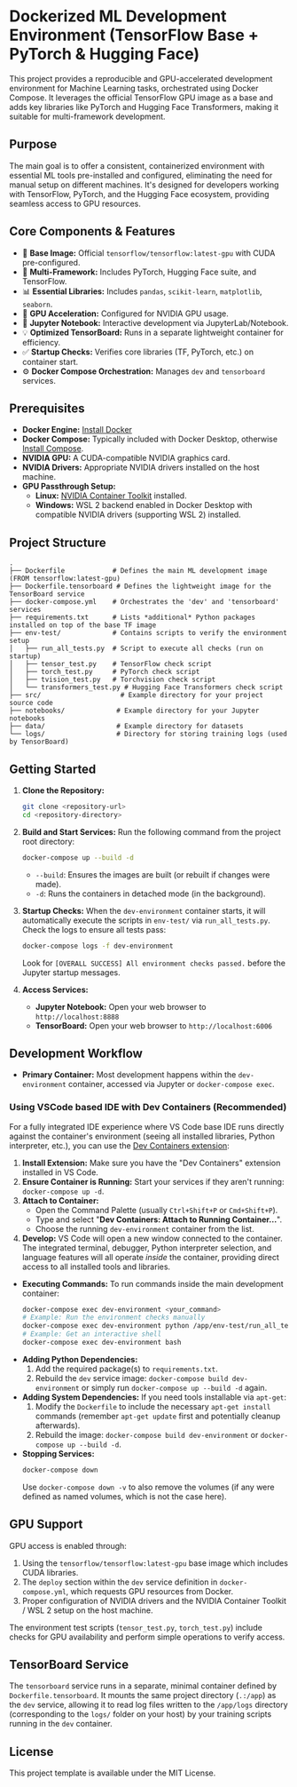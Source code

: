 # Dockerized ML Development Environment (TensorFlow Base + PyTorch & Hugging Face)

This project provides a reproducible and GPU-accelerated development environment for Machine Learning tasks, orchestrated using Docker Compose. It leverages the official TensorFlow GPU image as a base and adds key libraries like PyTorch and Hugging Face Transformers, making it suitable for multi-framework development.

## Purpose

The main goal is to offer a consistent, containerized environment with essential ML tools pre-installed and configured, eliminating the need for manual setup on different machines. It's designed for developers working with TensorFlow, PyTorch, and the Hugging Face ecosystem, providing seamless access to GPU resources.

## Core Components & Features

*   🐳 **Base Image:** Official `tensorflow/tensorflow:latest-gpu` with CUDA pre-configured.
*   🧱 **Multi-Framework:** Includes PyTorch, Hugging Face suite, and TensorFlow.
*   📊 **Essential Libraries:** Includes `pandas`, `scikit-learn`, `matplotlib`, `seaborn`.
*   🚀 **GPU Acceleration:** Configured for NVIDIA GPU usage.
*   📓 **Jupyter Notebook:** Interactive development via JupyterLab/Notebook.
*   💡 **Optimized TensorBoard:** Runs in a separate lightweight container for efficiency.
*   ✅ **Startup Checks:** Verifies core libraries (TF, PyTorch, etc.) on container start.
*   ⚙️ **Docker Compose Orchestration:** Manages `dev` and `tensorboard` services.

## Prerequisites

*   **Docker Engine:** [Install Docker](https://docs.docker.com/engine/install/)
*   **Docker Compose:** Typically included with Docker Desktop, otherwise [Install Compose](https://docs.docker.com/compose/install/).
*   **NVIDIA GPU:** A CUDA-compatible NVIDIA graphics card.
*   **NVIDIA Drivers:** Appropriate NVIDIA drivers installed on the host machine.
*   **GPU Passthrough Setup:**
    *   **Linux:** [NVIDIA Container Toolkit](https://docs.nvidia.com/datacenter/cloud-native/container-toolkit/latest/install-guide.html) installed.
    *   **Windows:** WSL 2 backend enabled in Docker Desktop with compatible NVIDIA drivers (supporting WSL 2) installed.

## Project Structure

```
.
├── Dockerfile            # Defines the main ML development image (FROM tensorflow:latest-gpu)
├── Dockerfile.tensorboard # Defines the lightweight image for the TensorBoard service
├── docker-compose.yml    # Orchestrates the 'dev' and 'tensorboard' services
├── requirements.txt      # Lists *additional* Python packages installed on top of the base TF image
├── env-test/             # Contains scripts to verify the environment setup
│   ├── run_all_tests.py  # Script to execute all checks (run on startup)
│   ├── tensor_test.py    # TensorFlow check script
│   ├── torch_test.py     # PyTorch check script
│   ├── tvision_test.py   # Torchvision check script
│   └── transformers_test.py # Hugging Face Transformers check script
├── src/                    # Example directory for your project source code
├── notebooks/             # Example directory for your Jupyter notebooks
├── data/                  # Example directory for datasets
└── logs/                  # Directory for storing training logs (used by TensorBoard)
```

## Getting Started

1.  **Clone the Repository:**
    ```bash
    git clone <repository-url>
    cd <repository-directory>
    ```
2.  **Build and Start Services:**
    Run the following command from the project root directory:
    ```bash
    docker-compose up --build -d
    ```
    *   `--build`: Ensures the images are built (or rebuilt if changes were made).
    *   `-d`: Runs the containers in detached mode (in the background).

3.  **Startup Checks:** When the `dev-environment` container starts, it will automatically execute the scripts in `env-test/` via `run_all_tests.py`. Check the logs to ensure all tests pass:
    ```bash
    docker-compose logs -f dev-environment
    ```
    Look for `[OVERALL SUCCESS] All environment checks passed.` before the Jupyter startup messages.

4.  **Access Services:**
    *   **Jupyter Notebook:** Open your web browser to `http://localhost:8888`
    *   **TensorBoard:** Open your web browser to `http://localhost:6006`

## Development Workflow

*   **Primary Container:** Most development happens within the `dev-environment` container, accessed via Jupyter or `docker-compose exec`.

### Using VSCode based IDE with Dev Containers (Recommended)

For a fully integrated IDE experience where VS Code base IDE runs directly against the container's environment (seeing all installed libraries, Python interpreter, etc.), you can use the [Dev Containers extension](https://marketplace.visualstudio.com/items?itemName=ms-vscode-remote.remote-containers):

1.  **Install Extension:** Make sure you have the "Dev Containers" extension installed in VS Code.
2.  **Ensure Container is Running:** Start your services if they aren't running: `docker-compose up -d`.
3.  **Attach to Container:**
    *   Open the Command Palette (usually `Ctrl+Shift+P` or `Cmd+Shift+P`).
    *   Type and select "**Dev Containers: Attach to Running Container...**".
    *   Choose the running `dev-environment` container from the list.
4.  **Develop:** VS Code will open a new window connected to the container. The integrated terminal, debugger, Python interpreter selection, and language features will all operate *inside* the container, providing direct access to all installed tools and libraries.

*   **Executing Commands:** To run commands inside the main development container:
    ```bash
    docker-compose exec dev-environment <your_command>
    # Example: Run the environment checks manually
    docker-compose exec dev-environment python /app/env-test/run_all_tests.py
    # Example: Get an interactive shell
    docker-compose exec dev-environment bash
    ```
*   **Adding Python Dependencies:**
    1.  Add the required package(s) to `requirements.txt`.
    2.  Rebuild the `dev` service image: `docker-compose build dev-environment` or simply run `docker-compose up --build -d` again.
*   **Adding System Dependencies:** If you need tools installable via `apt-get`:
    1.  Modify the `Dockerfile` to include the necessary `apt-get install` commands (remember `apt-get update` first and potentially cleanup afterwards).
    2.  Rebuild the image: `docker-compose build dev-environment` or `docker-compose up --build -d`.
*   **Stopping Services:**
    ```bash
    docker-compose down
    ```
    Use `docker-compose down -v` to also remove the volumes (if any were defined as named volumes, which is not the case here).

## GPU Support

GPU access is enabled through:
1.  Using the `tensorflow/tensorflow:latest-gpu` base image which includes CUDA libraries.
2.  The `deploy` section within the `dev` service definition in `docker-compose.yml`, which requests GPU resources from Docker.
3.  Proper configuration of NVIDIA drivers and the NVIDIA Container Toolkit / WSL 2 setup on the host machine.

The environment test scripts (`tensor_test.py`, `torch_test.py`) include checks for GPU availability and perform simple operations to verify access.

## TensorBoard Service

The `tensorboard` service runs in a separate, minimal container defined by `Dockerfile.tensorboard`. It mounts the same project directory (`.:/app`) as the `dev` service, allowing it to read log files written to the `/app/logs` directory (corresponding to the `logs/` folder on your host) by your training scripts running in the `dev` container.

## License

This project template is available under the MIT License. 